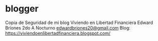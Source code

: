 # blogger
Copia de Seguridad de mi blog Viviendo en Libertad Financiera
Edward Briones 
2do A Nocturno
edwardbriones20@gmail.com
Blog: https://viviendoenlibertadfinanciera.blogspot.com/
